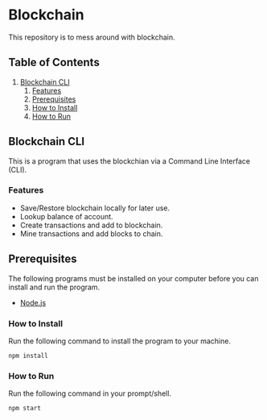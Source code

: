 # Blockchain
This repository is to mess around with blockchain.

## Table of Contents
1. [Blockchain CLI](#blockchain-cli)
    1. [Features](#features)
    1. [Prerequisites](#prerequisites)
    1. [How to Install](#how-to-install)
    1. [How to Run](#how-to-run)

## Blockchain CLI
This is a program that uses the blockchian via a Command Line Interface (CLI).

### Features
* Save/Restore blockchain locally for later use.
* Lookup balance of account.
* Create transactions and add to blockchain.
* Mine transactions and add blocks to chain.

## Prerequisites
The following programs must be installed on your computer before you can install and run the program.
* [Node.js](https://nodejs.org/en/)

### How to Install
Run the following command to install the program to your machine.
```shell script
npm install
```

### How to Run
Run the following command in your prompt/shell.
```shell script
npm start
```
